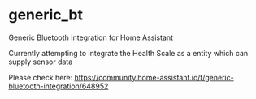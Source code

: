 # generic_bt
Generic Bluetooth Integration for Home Assistant

Currently attempting to integrate the Health Scale as a entity which can supply sensor data

Please check here: https://community.home-assistant.io/t/generic-bluetooth-integration/648952
